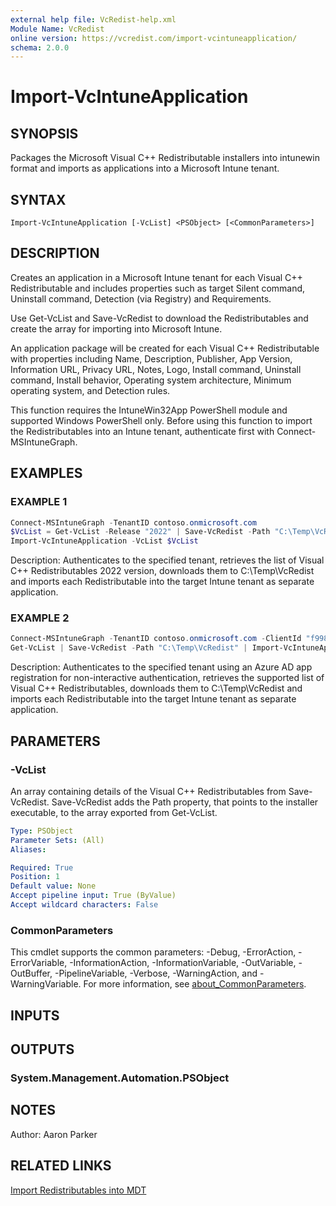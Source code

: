 ```yaml
---
external help file: VcRedist-help.xml
Module Name: VcRedist
online version: https://vcredist.com/import-vcintuneapplication/
schema: 2.0.0
---
```


# Import-VcIntuneApplication

## SYNOPSIS

Packages the Microsoft Visual C++ Redistributable installers into intunewin format and imports as applications into a Microsoft Intune tenant.

## SYNTAX

```
Import-VcIntuneApplication [-VcList] <PSObject> [<CommonParameters>]
```

## DESCRIPTION

Creates an application in a Microsoft Intune tenant for each Visual C++ Redistributable and includes properties such as target Silent command, Uninstall command, Detection (via Registry) and Requirements.

Use Get-VcList and Save-VcRedist to download the Redistributables and create the array for importing into Microsoft Intune.

An application package will be created for each Visual C++ Redistributable with properties including Name, Description, Publisher, App Version, Information URL, Privacy URL, Notes, Logo, Install command, Uninstall command, Install behavior, Operating system architecture, Minimum operating system, and Detection rules.

This function requires the IntuneWin32App PowerShell module and supported Windows PowerShell only. Before using this function to import the Redistributables into an Intune tenant, authenticate first with Connect-MSIntuneGraph.

## EXAMPLES

### EXAMPLE 1

```powershell
Connect-MSIntuneGraph -TenantID contoso.onmicrosoft.com
$VcList = Get-VcList -Release "2022" | Save-VcRedist -Path "C:\Temp\VcRedist"
Import-VcIntuneApplication -VcList $VcList
```

Description:
Authenticates to the specified tenant, retrieves the list of Visual C++ Redistributables 2022 version, downloads them to C:\Temp\VcRedist and imports each Redistributable into the target Intune tenant as separate application.

### EXAMPLE 2

```powershell
Connect-MSIntuneGraph -TenantID contoso.onmicrosoft.com -ClientId "f99877d5-f757-438e-b12b-d905b00ea6f3" -ClientSecret <secret>
Get-VcList | Save-VcRedist -Path "C:\Temp\VcRedist" | Import-VcIntuneApplication
```

Description:
Authenticates to the specified tenant using an Azure AD app registration for non-interactive authentication, retrieves the supported list of Visual C++ Redistributables, downloads them to C:\Temp\VcRedist and imports each Redistributable into the target Intune tenant as separate application.

## PARAMETERS

### -VcList

An array containing details of the Visual C++ Redistributables from Save-VcRedist. Save-VcRedist adds the Path property, that points to the installer executable, to the array exported from Get-VcList.

```yaml
Type: PSObject
Parameter Sets: (All)
Aliases:

Required: True
Position: 1
Default value: None
Accept pipeline input: True (ByValue)
Accept wildcard characters: False
```

### CommonParameters

This cmdlet supports the common parameters: -Debug, -ErrorAction, -ErrorVariable, -InformationAction, -InformationVariable, -OutVariable, -OutBuffer, -PipelineVariable, -Verbose, -WarningAction, and -WarningVariable. For more information, see [about_CommonParameters](http://go.microsoft.com/fwlink/?LinkID=113216).

## INPUTS

## OUTPUTS

### System.Management.Automation.PSObject

## NOTES

Author: Aaron Parker


## RELATED LINKS

[Import Redistributables into MDT](https://vcredist.com/import-vcmdtapplication/)

